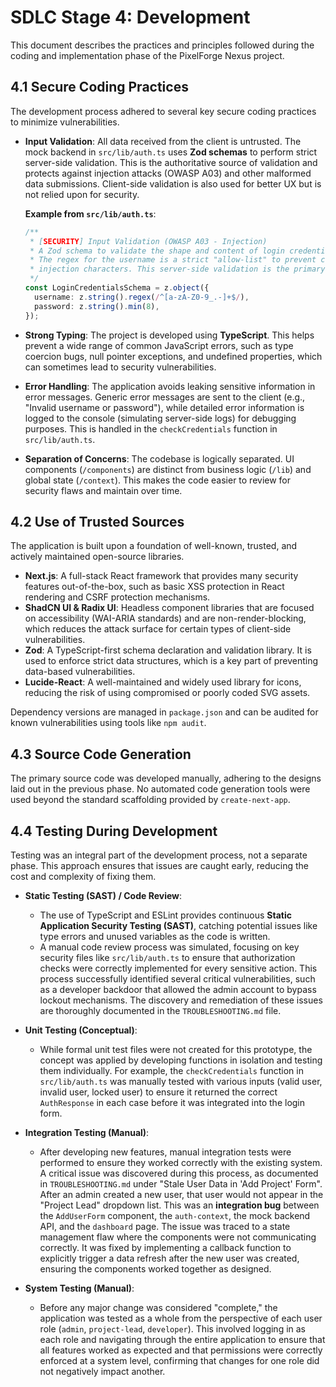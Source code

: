# SDLC Stage 4: Development

This document describes the practices and principles followed during the coding and implementation phase of the PixelForge Nexus project.

## 4.1 Secure Coding Practices

The development process adhered to several key secure coding practices to minimize vulnerabilities.

- **Input Validation**: All data received from the client is untrusted. The mock backend in `src/lib/auth.ts` uses **Zod schemas** to perform strict server-side validation. This is the authoritative source of validation and protects against injection attacks (OWASP A03) and other malformed data submissions. Client-side validation is also used for better UX but is not relied upon for security.

  **Example from `src/lib/auth.ts`**:
  ```typescript
  /**
   * [SECURITY] Input Validation (OWASP A03 - Injection)
   * A Zod schema to validate the shape and content of login credentials.
   * The regex for the username is a strict "allow-list" to prevent common
   * injection characters. This server-side validation is the primary defense.
   */
  const LoginCredentialsSchema = z.object({
    username: z.string().regex(/^[a-zA-Z0-9_.-]+$/),
    password: z.string().min(8),
  });
  ```

- **Strong Typing**: The project is developed using **TypeScript**. This helps prevent a wide range of common JavaScript errors, such as type coercion bugs, null pointer exceptions, and undefined properties, which can sometimes lead to security vulnerabilities.

- **Error Handling**: The application avoids leaking sensitive information in error messages. Generic error messages are sent to the client (e.g., "Invalid username or password"), while detailed error information is logged to the console (simulating server-side logs) for debugging purposes. This is handled in the `checkCredentials` function in `src/lib/auth.ts`.

- **Separation of Concerns**: The codebase is logically separated. UI components (`/components`) are distinct from business logic (`/lib`) and global state (`/context`). This makes the code easier to review for security flaws and maintain over time.

## 4.2 Use of Trusted Sources

The application is built upon a foundation of well-known, trusted, and actively maintained open-source libraries.

- **Next.js**: A full-stack React framework that provides many security features out-of-the-box, such as basic XSS protection in React rendering and CSRF protection mechanisms.
- **ShadCN UI & Radix UI**: Headless component libraries that are focused on accessibility (WAI-ARIA standards) and are non-render-blocking, which reduces the attack surface for certain types of client-side vulnerabilities.
- **Zod**: A TypeScript-first schema declaration and validation library. It is used to enforce strict data structures, which is a key part of preventing data-based vulnerabilities.
- **Lucide-React**: A well-maintained and widely used library for icons, reducing the risk of using compromised or poorly coded SVG assets.

Dependency versions are managed in `package.json` and can be audited for known vulnerabilities using tools like `npm audit`.

## 4.3 Source Code Generation

The primary source code was developed manually, adhering to the designs laid out in the previous phase. No automated code generation tools were used beyond the standard scaffolding provided by `create-next-app`.

## 4.4 Testing During Development

Testing was an integral part of the development process, not a separate phase. This approach ensures that issues are caught early, reducing the cost and complexity of fixing them.

- **Static Testing (SAST) / Code Review**:
    - The use of TypeScript and ESLint provides continuous **Static Application Security Testing (SAST)**, catching potential issues like type errors and unused variables as the code is written.
    - A manual code review process was simulated, focusing on key security files like `src/lib/auth.ts` to ensure that authorization checks were correctly implemented for every sensitive action. This process successfully identified several critical vulnerabilities, such as a developer backdoor that allowed the admin account to bypass lockout mechanisms. The discovery and remediation of these issues are thoroughly documented in the `TROUBLESHOOTING.md` file.

- **Unit Testing (Conceptual)**:
    - While formal unit test files were not created for this prototype, the concept was applied by developing functions in isolation and testing them individually. For example, the `checkCredentials` function in `src/lib/auth.ts` was manually tested with various inputs (valid user, invalid user, locked user) to ensure it returned the correct `AuthResponse` in each case before it was integrated into the login form.

- **Integration Testing (Manual)**:
    - After developing new features, manual integration tests were performed to ensure they worked correctly with the existing system. A critical issue was discovered during this process, as documented in `TROUBLESHOOTING.md` under "Stale User Data in 'Add Project' Form". After an admin created a new user, that user would not appear in the "Project Lead" dropdown list. This was an **integration bug** between the `AddUserForm` component, the `auth-context`, the mock backend API, and the `dashboard` page. The issue was traced to a state management flaw where the components were not communicating correctly. It was fixed by implementing a callback function to explicitly trigger a data refresh after the new user was created, ensuring the components worked together as designed.

- **System Testing (Manual)**:
    - Before any major change was considered "complete," the application was tested as a whole from the perspective of each user role (`admin`, `project-lead`, `developer`). This involved logging in as each role and navigating through the entire application to ensure that all features worked as expected and that permissions were correctly enforced at a system level, confirming that changes for one role did not negatively impact another.
